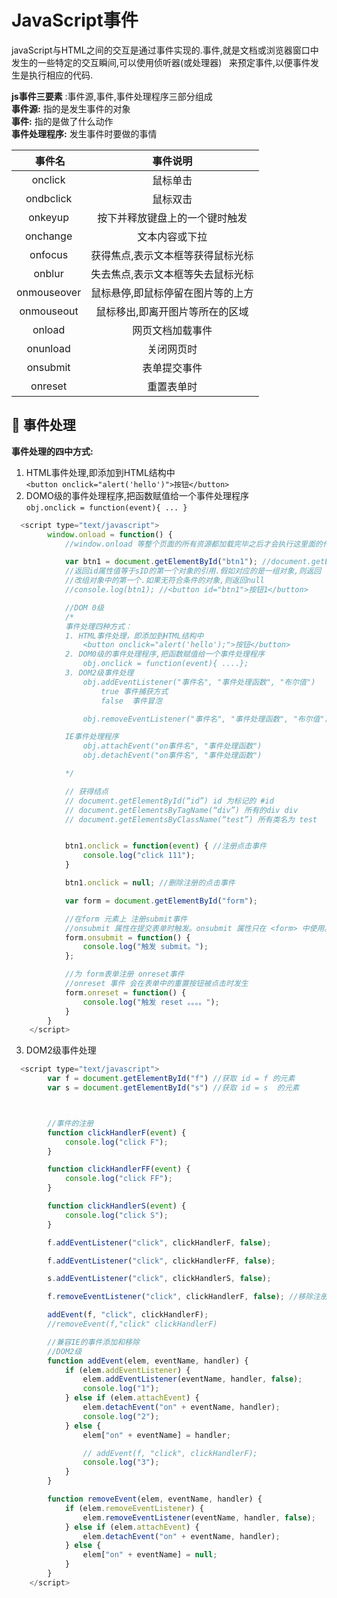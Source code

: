 # JavaScript事件
javaScript与HTML之间的交互是通过事件实现的.事件,就是文档或浏览器窗口中发生的一些特定的交互瞬间,可以使用侦听器(或处理器)  
来预定事件,以便事件发生是执行相应的代码.     
  
  
**js事件三要素** :事件源,事件,事件处理程序三部分组成  
**事件源:** 指的是发生事件的对象  
**事件:** 指的是做了什么动作  
**事件处理程序:** 发生事件时要做的事情  
  
  事件名|事件说明
  :--:|:--:
  onclick|鼠标单击
  ondbclick|鼠标双击
  onkeyup|按下并释放键盘上的一个键时触发
  onchange|文本内容或下拉
  onfocus|获得焦点,表示文本框等获得鼠标光标
  onblur|失去焦点,表示文本框等失去鼠标光标
  onmouseover|鼠标悬停,即鼠标停留在图片等的上方
  onmouseout|鼠标移出,即离开图片等所在的区域
  onload|网页文档加载事件
  onunload|关闭网页时
  onsubmit|表单提交事件
  onreset|重置表单时
  
##  :large_blue_circle: 事件处理
  **事件处理的四中方式:**
  1. HTML事件处理,即添加到HTML结构中   
  `<button onclick="alert('hello')">按钮</button>`  
  2. DOMO级的事件处理程序,把函数赋值给一个事件处理程序  
  `obj.onclick = function(event){ ... }`
```js
  <script type="text/javascript">
        window.onload = function() {
            //window.onload 等整个页面的所有资源都加载完毕之后才会执行这里面的代码

            var btn1 = document.getElementById("btn1"); //document.getElementById("id") 根据指定的id 属性值得到对象.
            //返回id属性值等于sID的第一个对象的引用.假如对应的是一组对象,则返回
            //改组对象中的第一个.如果无符合条件的对象,则返回null
            //console.log(btn1); //<button id="btn1">按钮1</button>

            //DOM 0级
            /*
            事件处理四种方式：
            1. HTML事件处理，即添加到HTML结构中
                <button onclick="alert('hello');">按钮</button>
            2. DOM0级的事件处理程序,把函数赋值给一个事件处理程序
                obj.onclick = function(event){ ....};
            3. DOM2级事件处理
                obj.addEventListener("事件名", "事件处理函数", "布尔值")
                    true 事件捕获方式
                    false  事件冒泡

                obj.removeEventListener("事件名", "事件处理函数", "布尔值")

            IE事件处理程序
                obj.attachEvent("on事件名", "事件处理函数")
                obj.detachEvent("on事件名", "事件处理函数")

            */

            // 获得结点
            // document.getElementById(“id”) id 为标记的 #id
            // document.getElementsByTagName(“div”) 所有的div div
            // document.getElementsByClassName(“test”) 所有类名为 test


            btn1.onclick = function(event) { //注册点击事件
                console.log("click 111");
            }

            btn1.onclick = null; //删除注册的点击事件

            var form = document.getElementById("form");

            //在form 元素上 注册submit事件
            //onsubmit 属性在提交表单时触发。onsubmit 属性只在 <form> 中使用。当表单提交时 会触发 sumbit事件
            form.onsubmit = function() {
                console.log("触发 submit。");
            };

            //为 form表单注册 onreset事件
            //onreset 事件 会在表单中的重置按钮被点击时发生
            form.onreset = function() {
                console.log("触发 reset 。。。。");
            }
        }
    </script>
```
  3. DOM2级事件处理
```js
  <script type="text/javascript">
        var f = document.getElementById("f") //获取 id = f 的元素
        var s = document.getElementById("s") //获取 id = s  的元素



        //事件的注册
        function clickHandlerF(event) {
            console.log("click F");
        }

        function clickHandlerFF(event) {
            console.log("click FF");
        }

        function clickHandlerS(event) {
            console.log("click S");
        }

        f.addEventListener("click", clickHandlerF, false);

        f.addEventListener("click", clickHandlerFF, false);

        s.addEventListener("click", clickHandlerS, false);

        f.removeEventListener("click", clickHandlerF, false); //移除注册的事件

        addEvent(f, "click", clickHandlerF);
        //removeEvent(f,"click" clickHandlerF)

        //兼容IE的事件添加和移除
        //DOM2级
        function addEvent(elem, eventName, handler) {
            if (elem.addEventListener) {
                elem.addEventListener(eventName, handler, false);
                console.log("1");
            } else if (elem.attachEvent) {
                elem.detachEvent("on" + eventName, handler);
                console.log("2");
            } else {
                elem["on" + eventName] = handler;

                // addEvent(f, "click", clickHandlerF);
                console.log("3");
            }
        }

        function removeEvent(elem, eventName, handler) {
            if (elem.removeEventListener) {
                elem.removeEventListener(eventName, handler, false);
            } else if (elem.attachEvent) {
                elem.detachEvent("on" + eventName, handler);
            } else {
                elem["on" + eventName] = null;
            }
        }
    </script>
```
